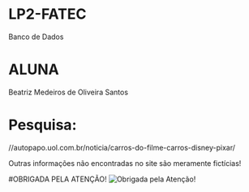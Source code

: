 # LP2-FATEC
Banco de Dados

# ALUNA
Beatriz Medeiros de Oliveira Santos

# Pesquisa: 
//autopapo.uol.com.br/noticia/carros-do-filme-carros-disney-pixar/

Outras informações não encontradas no site são meramente fictícias! 

#OBRIGADA PELA ATENÇÃO!
![Obrigada pela Atenção!](https://i.pinimg.com/originals/62/82/62/628262104fff08dd6a491e66444fb9be.jpg)

